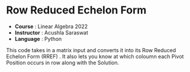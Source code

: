 # Row Reduced Echelon Form
- **Course** : Linear Algebra 2022
- **Instructor** : Acushla Saraswat
- **Language** : Python

This code takes in a matrix input and converts it into its Row Reduced Echelon Form (RREF) . It also lets you know at which coloumn each Pivot Position occurs in row along with the Solution.

